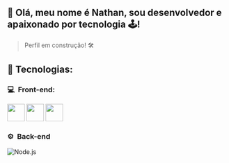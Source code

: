 <h2>👋 Olá, meu nome é Nathan, sou desenvolvedor e apaixonado por tecnologia 🕹️! </h2>

> Perfil em construção! 🛠️

<h2> 🧰&nbsp;Tecnologias: </h2>

<h3> 💻 &nbsp;Front-end:</h3>

<img src="https://cdn.jsdelivr.net/gh/devicons/devicon/icons/git/git-original.svg" width="40" height="40"/> 
<img src="https://cdn.jsdelivr.net/gh/devicons/devicon/icons/css3/css3-original.svg" width="40" height="40"/> 
<img src="https://cdn.jsdelivr.net/gh/devicons/devicon/icons/html5/html5-original.svg" width="40" height="40"/>


<h3>⚙️ &nbsp;Back-end</h3>

![Node.js](https://img.shields.io/badge/-Node.js-333333?style=flat&logo=node.js)
